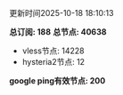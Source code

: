更新时间2025-10-18 18:10:13

**总订阅: 188**
**总节点: 40638**
- vless节点: 14228
- hysteria2节点: 12

**google ping有效节点: 200**
